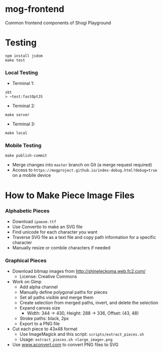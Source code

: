 # mog-frontend
Common frontend components of Shogi Playground

# Testing

```
npm install jsdom
make test
```

### Local Testing

- Terminal 1:

```
sbt
> ~test:fastOptJS
```

- Terminal 2:

```
make server
```

- Terminal 3:

```
make local
```

### Mobile Testing

```
make publish-commit
```

- Merge changes into `master` branch on Git (a merge request required)
- Access to `https://mogproject.github.io/index-debug.html?debug=true` on a mobile device



# How to Make Piece Image Files

### Alphabetic Pieces

- Download `ipaexm.ttf`
- Use Convertio to make an SVG file
- Find unicode for each character you want
- Traverse SVG file as a text file and copy path information for a specific character
- Manually resize or combile characters if needed

### Graphical Pieces

- Download bitmap images from http://shineleckoma.web.fc2.com/
  - License: Creative Commons
- Work on Gimp
  - Add alpha channel
  - Manually define polygonal paths for pieces
  - Set all paths visible and merge them
  - Create selection from merged paths, invert, and delete the selection
  - Expand canvas size
    - Width: 344 -> 430, Height: 288 -> 336, Offset: (43, 48)
  - Stroke paths: black, 2px
  - Export to a PNG file
- Cut each piece to 43x48 format
  - Use ImageMagick and this script: `scripts/extract_pieces.sh`
  - Usage: `extract_pieces.sh <large_image>.png`
- Use www.aconvert.com to convert PNG files to SVG

